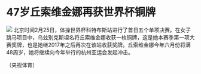 # 47岁丘索维金娜再获世界杯铜牌

![](https://inews.gtimg.com/om_bt/OXgUmsI62Fyt_DF3Y7pmrwzevXmolh1HzCbBxXHJdriEMAA/1000)
北京时间2月25日，体操世界杯科特布斯站进行了首日五个单项决赛。在女子跳马项目中，乌兹别克斯坦名将丘索维金娜收获一枚铜牌，这是她本赛季第一项大赛奖牌，也是她继2017年之后再次在该站收获奖牌。丘索维金娜今年六月份将满48周岁，她将继续向今年举行的杭州亚运会发起冲击。

（央视体育）

